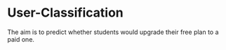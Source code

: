 # User-Classification
The aim is to predict whether students would upgrade their free plan to a paid one.
